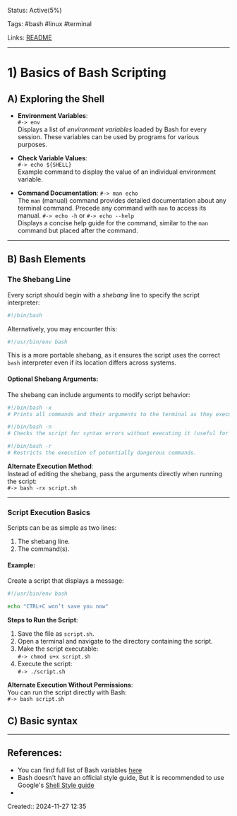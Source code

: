 Status: Active(5%)

Tags: #bash #linux #terminal

Links: [README](Scripting/Bash/0-Notes/README.md)
___

# 1) Basics of Bash Scripting

## A) Exploring the Shell

- **Environment Variables**:  
    `#-> env`  
     Displays a list of _environment variables_ loaded by Bash for every session. These variables can be used by programs for various purposes.
    
- **Check Variable Values**:  
    `#-> echo ${SHELL}`  
     Example command to display the value of an individual environment variable.
    
- **Command Documentation**:
    `#-> man echo`  
     The `man` (manual) command provides detailed documentation about any terminal command. Precede any command with `man` to access its manual.
    `#-> echo -h` or `#-> echo --help`  
     Displays a concise help guide for the command, similar to the `man` command but placed after the command.

---

## B) Bash Elements

### The Shebang Line

Every script should begin with a _shebang_ line to specify the script interpreter:

```bash
#!/bin/bash
```

Alternatively, you may encounter this:

```bash
#!/usr/bin/env bash
```

This is a more portable shebang, as it ensures the script uses the correct `bash` interpreter even if its location differs across systems.

#### Optional Shebang Arguments:

The shebang can include arguments to modify script behavior:

```bash
#!/bin/bash -x
# Prints all commands and their arguments to the terminal as they execute.
```

```bash
#!/bin/bash -n
# Checks the script for syntax errors without executing it (useful for debugging).
```

```bash
#!/bin/bash -r
# Restricts the execution of potentially dangerous commands.
```

**Alternate Execution Method**:  
Instead of editing the shebang, pass the arguments directly when running the script:  
`#-> bash -rx script.sh`

---

### Script Execution Basics

Scripts can be as simple as two lines:

1. The shebang line.
2. The command(s).

#### Example:

Create a script that displays a message:

```bash
#!/usr/bin/env bash

echo "CTRL+C won’t save you now"
```

**Steps to Run the Script**:

1. Save the file as `script.sh`.
2. Open a terminal and navigate to the directory containing the script.
3. Make the script executable:  
    `#-> chmod u+x script.sh`
4. Execute the script:  
    `#-> ./script.sh`

**Alternate Execution Without Permissions**:  
You can run the script directly with Bash:  
`#-> bash script.sh`

## C) Basic syntax

___
## References:
- You can find full list of Bash variables [here](https://www.gnu.org/software/bash/manual/html_node/Bash-Variables.html)
- Bash doesn't have an official style guide, But it is recommended to use Google's [Shell Style guide](https://google.github.io/styleguide/shellguide.html)
- 

Created:: 2024-11-27 12:35
